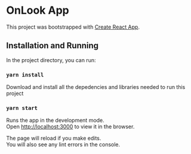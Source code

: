 # OnLook App

This project was bootstrapped with [Create React App](https://github.com/facebook/create-react-app).

## Installation and Running

In the project directory, you can run:

### `yarn install`

Download and install all the depedencies and libraries needed to run this project

### `yarn start`

Runs the app in the development mode.\
Open [http://localhost:3000](http://localhost:3000) to view it in the browser.

The page will reload if you make edits.\
You will also see any lint errors in the console.